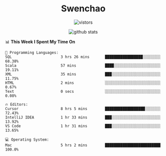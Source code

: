 <h1 align="center">Swenchao</h3>

<p align="center">
  <img src="https://visitor-badge.glitch.me/badge?page_id=Swenchao" alt="vistors" />
</p>

<p align="center">
  <img src="https://github-readme-stats.vercel.app/api?username=Swenchao&count_private=true&show_icons=true&theme=vue-dark&hide_title=true" alt="github stats" />
</p>

<!--START_SECTION:waka-->
📊 **This Week I Spent My Time On** 

```text
💬 Programming Languages: 
SQL                      3 hrs 26 mins       █████████████████░░░░░░░░   68.38% 
Scala                    57 mins             ████░░░░░░░░░░░░░░░░░░░░░   19.11% 
XML                      35 mins             ███░░░░░░░░░░░░░░░░░░░░░░   11.75% 
HTML                     2 mins              ░░░░░░░░░░░░░░░░░░░░░░░░░   0.67% 
Text                     0 secs              ░░░░░░░░░░░░░░░░░░░░░░░░░   0.08%

🔥 Editors: 
Cursor                   8 hrs 5 mins        ██████████████████░░░░░░░   72.43% 
IntelliJ IDEA            1 hr 33 mins        ███░░░░░░░░░░░░░░░░░░░░░░   13.92% 
VS Code                  1 hr 31 mins        ███░░░░░░░░░░░░░░░░░░░░░░   13.65%

💻 Operating System: 
Mac                      5 hrs 2 mins        █████████████████████████   100.0%

```


<!--END_SECTION:waka-->
